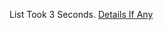 List Took 3 Seconds.
[Details If Any](https://github.com/deathbybandaid/piholeparser/blob/master/RecentRunLogs/parsingscripts/tyzbit.md)

